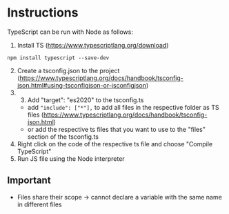 # Instructions
TypeScript can be run with Node as follows:
1) Install TS (https://www.typescriptlang.org/download)
```npm
npm install typescript --save-dev
```
2) Create a tsconfig.json to the project (https://www.typescriptlang.org/docs/handbook/tsconfig-json.html#using-tsconfigjson-or-jsconfigjson)
3) 3) Add "target": "es2020" to the tsconfig.ts
   * add `"include": ["*"],` to add all files in the respective folder as TS files (https://www.typescriptlang.org/docs/handbook/tsconfig-json.html)
   * or add the respective ts files that you want to use to the "files" section of the tsconfig.ts
4) Right click on the code of the respective ts file and choose "Compile TypeScript"
4) Run JS file using the Node interpreter

## Important
* Files share their scope 
  -> cannot declare a variable with the same name in different files
